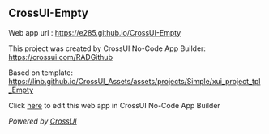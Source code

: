 ## CrossUI-Empty
Web app url : https://e285.github.io/CrossUI-Empty

This project was created by CrossUI No-Code App Builder: https://crossui.com/RADGithub

Based on template: https://linb.github.io/CrossUI_Assets/assets/projects/Simple/xui_project_tpl_Empty

Click [here](https://crossui.com/RADGithub/#!from=github&owner=e285&repo=CrossUI-Empty) to edit this web app in CrossUI No-Code App Builder

<i>Powered by [CrossUI](https://crossui.com)</i>
